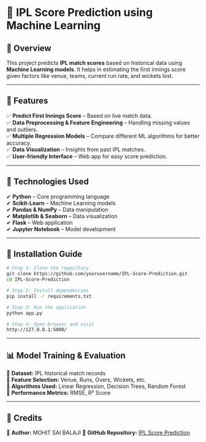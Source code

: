 # 🏏 IPL Score Prediction using Machine Learning

## 📌 Overview
This project predicts **IPL match scores** based on historical data using **Machine Learning models**. It helps in estimating the first innings score given factors like venue, teams, current run rate, and wickets lost.

---

## 📂 Features
✅ **Predict First Innings Score** – Based on live match data.  
✅ **Data Preprocessing & Feature Engineering** – Handling missing values and outliers.  
✅ **Multiple Regression Models** – Compare different ML algorithms for better accuracy.  
✅ **Data Visualization** – Insights from past IPL matches.  
✅ **User-friendly Interface** – Web app for easy score prediction.  

---

## 📌 Technologies Used
✔ **Python** – Core programming language  
✔ **Scikit-Learn** – Machine Learning models  
✔ **Pandas & NumPy** – Data manipulation  
✔ **Matplotlib & Seaborn** – Data visualization  
✔ **Flask** – Web application  
✔ **Jupyter Notebook** – Model development  

---

## 🚀 Installation Guide
```bash
# Step 1: Clone the repository
git clone https://github.com/yourusername/IPL-Score-Prediction.git
cd IPL-Score-Prediction

# Step 2: Install dependencies
pip install -r requirements.txt

# Step 3: Run the application
python app.py

# Step 4: Open browser and visit
http://127.0.0.1:5000/
```

---

## 📊 Model Training & Evaluation
🔹 **Dataset:** IPL historical match records  
🔹 **Feature Selection:** Venue, Runs, Overs, Wickets, etc.  
🔹 **Algorithms Used:** Linear Regression, Decision Trees, Random Forest  
🔹 **Performance Metrics:** RMSE, R² Score  



---

## 🔗 Credits
🔹 **Author:** MOHIT SAI BALAJI 
🔹 **GitHub Repository:** [IPL Score Prediction](https://github.com/Mohitsaibalaji/IPL-Score-Prediction)
